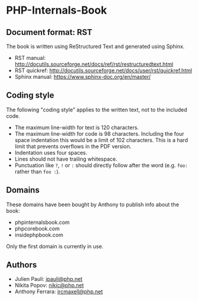 PHP-Internals-Book
==================

Document format: RST
--------------------

The book is written using ReStructured Text and generated using Sphinx.

 * RST manual: http://docutils.sourceforge.net/docs/ref/rst/restructuredtext.html
 * RST quickref: http://docutils.sourceforge.net/docs/user/rst/quickref.html
 * Sphinx manual: https://www.sphinx-doc.org/en/master/

Coding style
------------

The following "coding style" applies to the written text, not to the included code.

 * The maximum line-width for text is 120 characters.
 * The maximum line-width for code is 98 characters. Including the four space indentation this would be a limit of 102 characters. This is a hard limit that prevents overflows in the PDF version.
 * Indentation uses four spaces.
 * Lines should not have trailing whitespace.
 * Punctuation like `?`, `!` or `:` should directly follow after the word (e.g. `foo:` rather than `foo :`).

Domains
-------

These domains have been bought by Anthony to publish info about the book:

 * phpinternalsbook.com
 * phpcorebook.com
 * insidephpbook.com

Only the first domain is currently in use.

Authors
-------

* Julien Pauli: jpauli@php.net
* Nikita Popov: nikic@php.net
* Anthony Ferrara: ircmaxell@php.net
